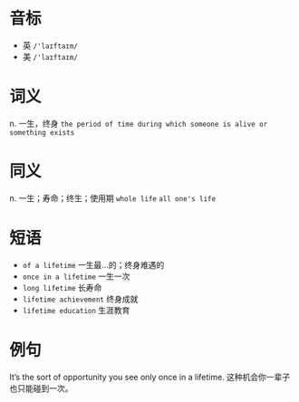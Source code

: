 # 音标

- 英 `/'laɪftaɪm/`
- 美 `/'laɪftaɪm/`

# 词义

n. 一生，终身
`the period of time during which someone is alive or something exists`

# 同义

n. 一生；寿命；终生；使用期
`whole life` `all one's life`

# 短语

- `of a lifetime` 一生最…的；终身难遇的
- `once in a lifetime` 一生一次
- `long lifetime` 长寿命
- `lifetime achievement` 终身成就
- `lifetime education` 生涯教育

# 例句

It’s the sort of opportunity you see only once in a lifetime.
这种机会你一辈子也只能碰到一次。



